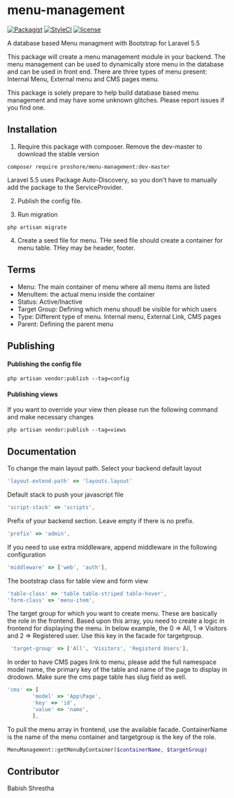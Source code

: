 # menu-management


[![Packagist](https://img.shields.io/packagist/dt/proshore/menu-management.svg)](https://packagist.org/packages/proshore/menu-management)
[![StyleCI](https://styleci.io/repos/113825495/shield?branch=master)](https://styleci.io/repos/113825495)
[![license](https://img.shields.io/github/license/proshore/menu-management.svg)](https://github.com/proshore/menu-management/blob/master/LICENSE)

A database based Menu managment with Bootstrap for Laravel 5.5

This package will create a menu management module in your backend. The menu management can be used to dynamically store menu in the database and can be used in front end. There are three types of menu present: Internal Menu, External menu and CMS pages menu.

This package is solely prepare to help build database based menu management and may have some unknown glitches. Please report issues if you find one.

## Installation
1. Require this package with composer. Remove the dev-master to download the stable version

```shell
composer require proshore/menu-management:dev-master
```

Laravel 5.5 uses Package Auto-Discovery, so you don't have to manually add the package to the ServiceProvider.

2. Publish the config file. 

3. Run migration
````Shell
php artisan migrate
````
4. Create a seed file for menu. THe seed file should create a container for menu table. THey may be header, footer.

## Terms
- Menu: The main container of menu where all menu items are listed
- MenuItem: the actual menu inside the container
- Status: Active/Inactive
- Target Group: Defining which menu shoudl be visible for which users
- Type: Different type of menu. Internal menu, External Link, CMS pages
- Parent: Defining the parent menu

## Publishing
#### Publishing the config file
````shell
php artisan vendor:publish --tag=config
````

#### Publishing views
If you want to override your view then please run the following command and make necessary changes
````shell
php artisan vendor:publish --tag=views
````

## Documentation
To change the main layout path. Select your backend default layout
````javascript
'layout-extend-path' => 'layouts.layout'
````
Default stack to push your javascript file
````javascript
'script-stack' => 'scripts',
````

Prefix of your backend section. Leave empty if there is no prefix.
````javascript
'prefix' => 'admin',
````

If you need to use extra middleware, append middleware in the following configuration
````javascript
'middleware' => ['web', 'auth'],
````

The bootstrap class for table view and form view
````javascript
'table-class' => 'table table-striped table-hover',
'form-class' => 'menu-item',
````

The target group for which you want to create menu. These are basically the role in the frontend. Based upon this array, you need to create a logic in frontend for displaying the menu. In below example, the 0 => All, 1 => Visitors and 2 => Registered user. Use this key in the facade for targetgroup.
````javascript
 'target-group' => ['All', 'Visitors', 'Registerd Users'],
````

In order to have CMS pages link to menu, please add the full namespace model name, the primary key of the table and name of the page to display in drodown. Make sure the cms page table has slug field as well.

````javascript
'cms' => [
        'model' => 'App\Page',
        'key' => 'id',
        'value' => 'name',
        ],
````


To pull the menu array in frontend, use the available facade. ContainerName is the name of the menu container and targetgroup is the key of the role. 
````php
MenuManagement::getMenuByContainer($containerName, $targetGroup)
````


## Contributor
Babish Shrestha
